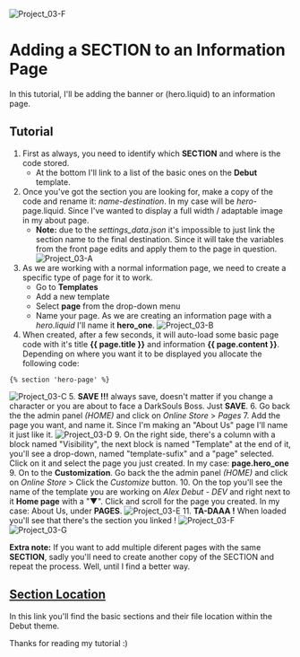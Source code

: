 ![Project_03-F](https://github.com/taftera/shopify-help/blob/master/sections/tutorial/screenshots/gh-display_03_f.jpg)
# Adding a SECTION to an Information Page

In this tutorial, I'll be adding the banner or (hero.liquid) to an information page.

Tutorial 
------
1. First as always, you need to identify which **SECTION** and where is the code stored. 
   - At the bottom I'll link to a list of the basic ones on the **Debut** template.
2. Once you've got the section you are looking for, make a copy of the code and rename it: *name*-*destination*. In my case will be *hero*-page.liquid. Since I've wanted to display a full width / adaptable image in my about page.
   - **Note:** due to the *settings_data.json* it's impossible to just link the section name to the final destination. Since it will take the variables from the front page edits and apply them to the page in question.
![Project_03-A](https://github.com/taftera/shopify-help/blob/master/sections/tutorial/screenshots/gh-display_03_a.jpg)
3. As we are working with a normal information page, we need to create a specific type of page for it to work. 
   - Go to **Templates**
   - Add a new template
   - Select **page** from the drop-down menu
   - Name your page. As we are creating an information page with a *hero.liquid* I'll name it **hero_one**.
![Project_03-B](https://github.com/taftera/shopify-help/blob/master/sections/tutorial/screenshots/gh-display_03_b.jpg)
4. When created, after a few seconds, it will auto-load some basic page code with it's title **{{ page.title }}** and information **{{ page.content }}**. Depending on where you want it to be displayed you allocate the following code:
```
{% section 'hero-page' %}
```
![Project_03-C](https://github.com/taftera/shopify-help/blob/master/sections/tutorial/screenshots/gh-display_03_c.jpg)
5. **SAVE !!!** always save, doesn't matter if you change a character or you are about to face a DarkSouls Boss. Just **SAVE**.
6. Go back the the admin panel *(HOME)* and click on *Online Store* > *Pages*
7. Add the page you want, and name it. Since I'm making an "About Us" page I'll name it just like it.
![Project_03-D](https://github.com/taftera/shopify-help/blob/master/sections/tutorial/screenshots/gh-display_03_d.jpg)
9. On the right side, there's a column with a block named "Visibility", the next block is named "Template" at the end of it, you'll see a drop-down, named "template-sufix" and a "page" selected. Click on it and select the page you just created. In my case: **page.hero_one**
9. On to the **Customization**. Go back the the admin panel *(HOME)* and click on *Online Store* > Click the *Customize* button.
10. On the top you'll see the name of the template you are working on *Alex Debut - DEV* and right next to it **Home page** with a "▼". Click and scroll for the page you created. In my case: About Us, under **PAGES**.
![Project_03-E](https://github.com/taftera/shopify-help/blob/master/sections/tutorial/screenshots/gh-display_03_e.jpg)
11. **TA-DAAA !** When loaded you'll see that there's the section you linked !
![Project_03-F](https://github.com/taftera/shopify-help/blob/master/sections/tutorial/screenshots/gh-display_03_f.jpg)
![Project_03-G](https://github.com/taftera/shopify-help/blob/master/sections/tutorial/screenshots/gh-display_03_g.jpg)

**Extra note:** If you want to add multiple diferent pages with the same **SECTION**, sadly you'll need to create another copy of the SECTION and repeat the process. Well, until I find a better way.

[Section Location](https://github.com/taftera/shopify-help/blob/master/sections/tutorial/section-location.md)
------
In this link you'll find the basic sections and their file location within the Debut theme.

Thanks for reading my tutorial :)